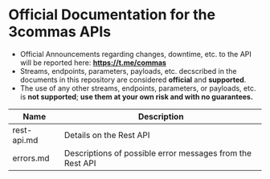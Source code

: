 # Official Documentation for the 3commas APIs
* Official Announcements regarding changes, downtime, etc. to the API will be reported here: **https://t.me/commas**
* Streams, endpoints, parameters, payloads, etc. decscribed in the documents in this repository are considered **official** and **supported**.
* The use of any other streams, endpoints, parameters, or payloads, etc. is **not supported**; **use them at your own risk and with no guarantees.**


Name | Description
------------ | ------------ 
rest-api.md | Details on the Rest API 
errors.md | Descriptions of possible error messages from the Rest API

